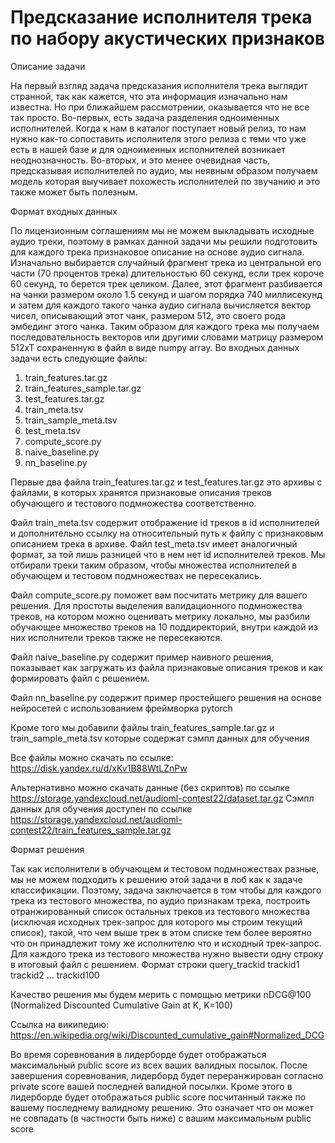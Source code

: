 # Предсказание исполнителя трека по набору акустических признаков

Описание задачи

На первый взгляд задача предсказания исполнителя трека выглядит странной, так как кажется, что эта информация изначально нам известна. Но при ближайшем рассмотрении, оказывается что не все так просто. Во-первых, есть задача разделения одноименных исполнителей. Когда к нам в каталог поступает новый релиз, то нам нужно как-то сопоставить исполнителя этого релиза с теми что уже есть в нашей базе и для одноименных исполнителей возникает неоднозначность. Во-вторых, и это менее очевидная часть, предсказывая исполнителей по аудио, мы неявным образом получаем модель которая выучивает похожесть исполнителей по звучанию и это также может быть полезным.

Формат входных данных

По лицензионным соглашениям мы не можем выкладывать исходные аудио треки, поэтому в рамках данной задачи мы решили подготовить для каждого трека признаковое описание на основе аудио сигнала. Изначально выбирается случайный фрагмент трека из центральной его части (70 процентов трека) длительностью 60 секунд, если трек короче 60 секунд, то берется трек целиком. Далее, этот фрагмент разбивается на чанки размером около 1.5 секунд и шагом порядка 740 миллисекунд и затем для каждого такого чанка аудио сигнала вычисляется вектор чисел, описывающий этот чанк, размером 512, это своего рода эмбединг этого чанка. Таким образом для каждого трека мы получаем последовательность векторов или другими словами матрицу размером 512xT сохраненную в файл в виде numpy array. Во входных данных задачи есть следующие файлы:

1. train_features.tar.gz
2. train_features_sample.tar.gz
3. test_features.tar.gz
4. train_meta.tsv
5. train_sample_meta.tsv
6. test_meta.tsv
7. compute_score.py
8. naive_baseline.py
9. nn_baseline.py

Первые два файла train_features.tar.gz и test_features.tar.gz это архивы с файлами, в которых хранятся признаковые описания треков обучающего и тестового подмножества соответственно.

Файл train_meta.tsv содержит отображение id треков в id исполнителей и дополнительно ссылку на относительный путь к файлу с признаковым описанием трека в архиве. Файл test_meta.tsv имеет аналогичный формат, за той лишь разницей что в нем нет id исполнителей треков. Мы отбирали треки таким образом, чтобы множества исполнителей в обучающем и тестовом подмножествах не пересекались.

Файл compute_score.py поможет вам посчитать метрику для вашего решения. Для простоты выделения валидационного подмножества треков, на котором можно оценивать метрику локально, мы разбили обучающее множество треков на 10 поддиректорий, внутри каждой из них исполнители треков также не пересекаются.

Файл naive_baseline.py содержит пример наивного решения, показывает как загружать из файла признаковые описания треков и как формировать файл с решением.

Файл nn_baseline.py содержит пример простейшего решения на основе нейросетей с использованием фреймворка pytorch

Кроме того мы добавили файлы train_features_sample.tar.gz и train_sample_meta.tsv которые содержат сэмпл данных для обучения

Все файлы можно скачать по ссылке: https://disk.yandex.ru/d/xKv1B88WtLZnPw

Альтернативно можно скачать данные (без скриптов) по ссылке https://storage.yandexcloud.net/audioml-contest22/dataset.tar.gz Сэмпл данных для обучения доступен по ссылке https://storage.yandexcloud.net/audioml-contest22/train_features_sample.tar.gz

Формат решения

Так как исполнители в обучающем и тестовом подмножествах разные, мы не можем подходить к решению этой задачи в лоб как к задаче классификации. Поэтому, задача заключается в том чтобы для каждого трека из тестового множества, по аудио признакам трека, построить отранжированный список остальных треков из тестового множества (исключая исходных трек-запрос для которого мы строим текущий список), такой, что чем выше трек в этом списке тем более вероятно что он принадлежит тому же исполнителю что и исходный трек-запрос. Для каждого трека из тестового множества нужно вывести одну строку в итоговый файл с решением. Формат строки query_trackid <tab> trackid1 <space> trackid2 … trackid100

Качество решения мы будем мерить с помощью метрики nDCG@100 (Normalized Discounted Cumulative Gain at K, K=100)

Ссылка на википедию: https://en.wikipedia.org/wiki/Discounted_cumulative_gain#Normalized_DCG

Во время соревнования в лидерборде будет отображаться максимальный public score из всех ваших валидных посылок. После завершения соревнования, лидерборд будет переранжирован согласно private score вашей последней валидной посылки. Кроме этого в лидерборде будет отображаться public score посчитанный также по вашему последнему валидному решению. Это означает что он может не совпадать (в частности быть ниже) с вашим максимальным public score
